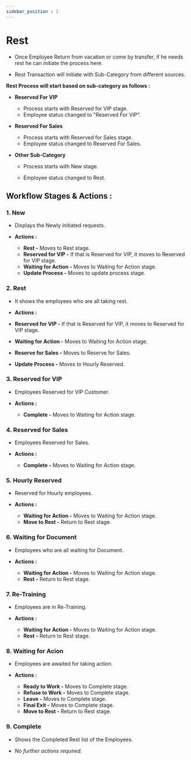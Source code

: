 ```yaml
---
sidebar_position : 1
---
```


# Rest

  - Once Employee Return from vacation or come by transfer, if he needs rest he can initiate the process here.

  - Rest Transaction will initiate with Sub-Category from different sources.

**Rest Process will start based on sub-category as follows :**

  - **Reserved For VIP**

    - Process starts with Reserved for VIP stage.
    - Employee status changed to "Reserved For VIP".

  - **Reserved For Sales**

    - Process starts with Reserved for Sales stage.
    - Employee status changed to Reserved For Sales.

  - **Other Sub-Category**

    - Process starts with New stage.

    - Employee status changed to Rest.

## Workflow Stages & Actions :

### 1. New

  - Displays the Newly initiated requests.

  - **Actions :**
    - **Rest -** Moves to Rest stage.
    - **Reserved for VIP -** If that is Reserved for VIP, it moves to Reserved for VIP stage.
    - **Waiting for Action -** Moves to Waiting for Action stage.
    - **Update Process -** Moves to update process stage.

### 2. Rest

  - It shows the employees who are all taking rest.

  - **Actions :**
  - **Reserved for VIP -** If that is Reserved for VIP, it moves to Reserved for VIP stage.
  - **Waiting for Action -** Moves to Waiting for Action stage.
  - **Reserve for Sales -** Moves to Reserve for Sales.
  - **Update Process -** Moves to Hourly Reserved.

### 3. Reserved for VIP

  - Employees Reserved for VIP Customer.

  - **Actions :**
    - **Complete -** Moves to Waiting for Action stage.

### 4. Reserved for Sales

  - Employees Reserved for Sales.

  - **Actions :**
    - **Complete -** Moves to Waiting for Action stage.

### 5. Hourly Reserved

  - Reserved for Hourly employees.

  - **Actions :**
    - **Waiting for Action -** Moves to Waiting for Action stage.
    - **Move to Rest -** Return to Rest stage.

### 6. Waiting for Document

  - Employees who are all waiting for Document.

  - **Actions :**
    - **Waiting for Action -** Moves to Waiting for Action stage.
    - **Rest -** Return to Rest stage.

### 7. Re-Training

  - Employees are in Re-Training.

  - **Actions :**
    - **Waiting for Action -** Moves to Waiting for Action stage.
    - **Rest -** Return to Rest stage.

### 8. Waiting for Acion

  - Employees are awaited for taking action.

  - **Actions :**
    - **Ready to Work -** Moves to Complete stage.
    - **Refuse to Work -** Moves to Complete stage.
    - **Leave -** Moves to Complete stage.
    - **Final Exit -** Moves to Complete stage.
    - **Move to Rest -** Return to Rest stage.

### 9. Complete

  - Shows the Completed Rest list of the Employees.

  - _No further actions required._